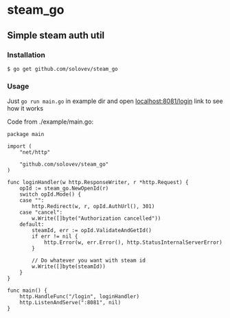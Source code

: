 # steam_go
Simple steam auth util
---

### Installation
```
$ go get github.com/solovev/steam_go
```
### Usage
Just <code>go run main.go</code> in example dir and open [localhost:8081/login](http://localhost:8081/login) link to see how it works

Code from ./example/main.go:
```
package main

import (
	"net/http"

	"github.com/solovev/steam_go"
)

func loginHandler(w http.ResponseWriter, r *http.Request) {
	opId := steam_go.NewOpenId(r)
	switch opId.Mode() {
	case "":
		http.Redirect(w, r, opId.AuthUrl(), 301)
	case "cancel":
		w.Write([]byte("Authorization cancelled"))
	default:
		steamId, err := opId.ValidateAndGetId()
		if err != nil {
			http.Error(w, err.Error(), http.StatusInternalServerError)
		}

		// Do whatever you want with steam id
		w.Write([]byte(steamId))
	}
}

func main() {
	http.HandleFunc("/login", loginHandler)
	http.ListenAndServe(":8081", nil)
}

```
